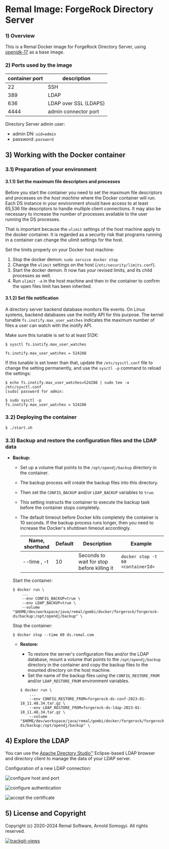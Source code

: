 # Remal Image: ForgeRock Directory Server

### 1) Overview
This is a Remal Docker image for ForgeRock Directory Server, using [openjdk-17](../../tomcat/openjdk-17/README.md) as a base image.

### 2) Ports used by the image

| container port | description            |
|----------------|------------------------|
| 22             | SSH                    |
| 389            | LDAP                   |
| 636            | LDAP over SSL (LDAPS)  |
| 4444           | admin connector port   |

Directory Server admin user:
* admin DN: `uid=admin`
* password: `password`

## 3) Working with the Docker container
### 3.1) Preparation of your environment
#### 3.1.1) Set the maximum file descriptors and processes
Before you start the container you need to set the maximum file descriptors and processes on the _host machine_ where the Docker container will run.
Each DS instance in your environment should have access to at least 65,536 file descriptors to handle multiple client connections.
It may also be necessary to increase the number of processes available to the user running the DS processes.

That is important because the `ulimit` settings of the host machine apply to the docker container.
It is regarded as a security risk that programs running in a container can change the ulimit settings for the host.

Set the limits properly on your Docker host machine:

1. Stop the docker demon: `sudo service docker stop`
2. Change the `ulimit` settings on the host (`/etc/security/limits.conf`).
3. Start the docker demon. It now has your revised limits, and its child processes as well.
4. Run `ulimit -a` in the host machine and then in the container to confirm the open files limit has been inherited.

#### 3.1.2) Set file notification
A directory server backend database monitors file events.
On Linux systems, backend databases use the inotify API for this purpose.
The kernel tunable `fs.inotify.max_user_watches` indicates the maximum number of files a user can watch with the inotify API.

Make sure this tunable is set to at least 512K:
~~~
$ sysctl fs.inotify.max_user_watches

fs.inotify.max_user_watches = 524288
~~~
If this tunable is set lower than that, update the `/etc/sysctl.conf` file to change the setting permanently, and use the `sysctl -p` command to reload the settings:
~~~
$ echo fs.inotify.max_user_watches=524288 | sudo tee -a /etc/sysctl.conf
[sudo] password for admin:

$ sudo sysctl -p
fs.inotify.max_user_watches = 524288
~~~

### 3.2) Deploying the container
  ~~~
  $ ./start.sh
  ~~~

### 3.3) Backup and restore the configuration files and the LDAP data
* **Backup:**
  * Set up a volume that points to the `/opt/opendj/backup` directory in the container.
  * The backup process will create the backup files into this directory.
  * Then set the `CONFIG_BACKUP` and/or `LDAP_BACKUP` variables to `true`.
  * This setting instructs the container to execute the backup task before the container stops completely.
  * The default timeout before Docker kills completely the container is 10 seconds.
    If the backup process runs longer, then you need to increase the Docker's shutdown timeout accordingly.

    | Name, shorthand | Default | Description                                | Example                           |
    |-----------------|---------|--------------------------------------------|-----------------------------------|
    | --time , -t     |  10     | Seconds to wait for stop before killing it | `docker stop -t 60 <containerId>` |

  Start the container:
  ~~~
  $ docker run \
      ...
      --env CONFIG_BACKUP=true \
      --env LDAP_BACKUP=true \
      --volume "$HOME/dev/workspace/java/remal/gombi/docker/forgerock/forgerock-ds/backup:/opt/opendj/backup" \
  ~~~
  Stop the container:
  ~~~
  $ docker stop --time 60 ds.remal.com
  ~~~

    * **Restore:**
      * To restore the server's configuration files and/or the LDAP database, mount a volume that points to the `/opt/opendj/backup` directory in the container and copy the backup files to the mounted directory on the host machine.
      * Set the name of the backup files using the `CONFIG_RESTORE_FROM` and/or `LDAP_RESTORE_FROM` environment variables.

      ~~~
      $ docker run \
          ...
          --env CONFIG_RESTORE_FROM=forgerock-ds-conf-2023-01-18_11.48.34.tar.gz \
          --env LDAP_RESTORE_FROM=forgerock-ds-ldap-2023-01-18_11.48.34.tar.gz \
          --volume "$HOME/dev/workspace/java/remal/gombi/docker/forgerock/forgerock-ds/backup:/opt/opendj/backup" \
      ~~~

## 4) Explore the LDAP
You can use the [Apache Directory Studio™](https://directory.apache.org/studio) Eclipse-based LDAP browser and directory client to manage the data of your LDAP server.

Configuration of a new LDAP connection:

![configure host and port](docs/screenshots/apache-directory-studio-connect-1.png)

![configure authentication](docs/screenshots/apache-directory-studio-connect-2.png)

![accept the certificate](docs/screenshots/apache-directory-studio-connect-3.png)

## 5) License and Copyright
Copyright (c) 2020-2024 Remal Software, Arnold Somogyi. All rights reserved.

<a href="https://trackgit.com"><img src="https://us-central1-trackgit-analytics.cloudfunctions.net/token/ping/lcfhkdub7k2lpj33n2cl" alt="trackgit-views" /></a>
